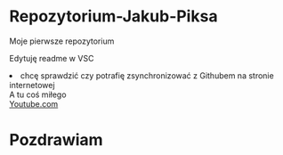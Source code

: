 # Repozytorium-Jakub-Piksa
<section>Moje pierwsze repozytorium </Section>
<p>Edytuję readme w VSC </p>
<li>chcę sprawdzić czy potrafię zsynchronizować z Githubem na stronie internetowej </li>
<section>A tu coś miłego </section>
<a href="https://www.youtube.com/watch?v=dVE_aSQx1Cw" target="_blank" title="coś miłego">
  Youtube.com 
</a>
<h1>Pozdrawiam</h1>

